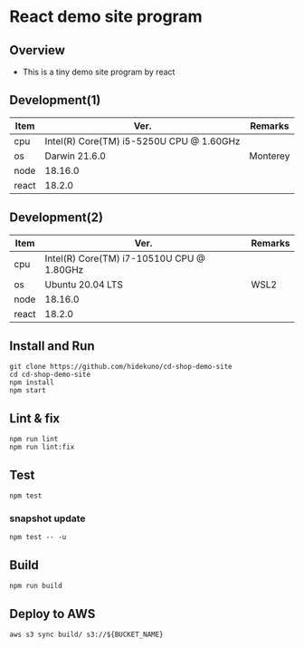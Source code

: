 React demo site program
=================
## Overview
- This is a tiny demo site program by react

## Development(1)
| Item   | Ver. |Remarks|
|--------|--------|--------|
| cpu    | Intel(R) Core(TM) i5-5250U CPU @ 1.60GHz||
| os     | Darwin 21.6.0 |Monterey|
| node    | 18.16.0||
| react   | 18.2.0||

## Development(2)
| Item   | Ver. |Remarks|
|--------|--------|--------|
| cpu     | Intel(R) Core(TM) i7-10510U CPU @ 1.80GHz ||
| os     | Ubuntu 20.04 LTS |WSL2|
| node    | 18.16.0||
| react   | 18.2.0||

## Install and Run
```
git clone https://github.com/hidekuno/cd-shop-demo-site
cd cd-shop-demo-site
npm install
npm start
```

## Lint & fix
```
npm run lint
npm run lint:fix
```

## Test
```
npm test
```

### snapshot update
```
npm test -- -u
```

## Build
```
npm run build
```

## Deploy to AWS
```
aws s3 sync build/ s3://${BUCKET_NAME}
```
